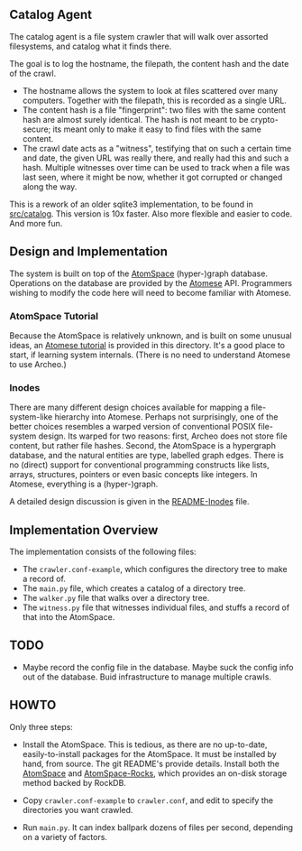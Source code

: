 Catalog Agent
-------------
The catalog agent is a file system crawler that will walk over assorted
filesystems, and catalog what it finds there.

The goal is to log the hostname, the filepath, the content hash and the
date of the crawl.
* The hostname allows the system to look at files scattered over many
  computers. Together with the filepath, this is recorded as a single
  URL.
* The content hash is a file "fingerprint": two files with the same
  content hash are almost surely identical. The hash is not meant to
  be crypto-secure; its meant only to make it easy to find files with
  the same content.
* The crawl date acts as a "witness", testifying that on such a certain
  time and date, the given URL was really there, and really had this
  and such a hash. Multiple witnesses over time can be used to track
  when a file was last seen, where it might be now, whether it got
  corrupted or changed along the way.

This is a rework of an older sqlite3 implementation, to be found in
[src/catalog](../../src/catalog). This version is 10x faster.
Also more flexible and easier to code. And more fun.

Design and Implementation
-------------------------
The system is built on top of the
[AtomSpace](https://wiki.opencog.org/w/AtomSpace) (hyper-)graph database.
Operations on the database are provided by the
[Atomese](https://wiki.opencog.org/w/Atomese) API.
Programmers wishing to modify the code here will need to become familiar
with Atomese.

### AtomSpace Tutorial
Because the AtomSpace is relatively unknown, and is built on some
unusual ideas, an [Atomese tutorial](atomese_tutorial.py) is provided
in this directory. It's a good place to start, if learning system
internals. (There is no need to understand Atomese to use Archeo.)

### Inodes
There are many different design choices available for mapping a
file-system-like hierarchy into Atomese. Perhaps not surprisingly,
one of the better choices resembles a warped version of conventional
POSIX file-system design. Its warped for two reasons: first, Archeo
does not store file content, but rather file hashes. Second, the
AtomSpace is a hypergraph database, and the natural entities are
type, labelled graph edges. There is no (direct) support for
conventional programming constructs like lists, arrays, structures,
pointers or even basic concepts like integers. In Atomese, everything
is a (hyper-)graph.

A detailed design discussion is given in the
[README-Inodes](README-Inodes.md) file.

Implementation Overview
-----------------------
The implementation consists of the following files:
* The `crawler.conf-example`, which configures the directory tree
  to make a record of.
* The `main.py` file, which creates a catalog of a directory tree.
* The `walker.py` file that walks over a directory tree.
* The `witness.py` file that witnesses individual files, and stuffs
  a record of that into the AtomSpace.

TODO
----
* Maybe record the config file in the database. Maybe suck the config
  info out of the database. Buid infrastructure to manage multiple
  crawls.

HOWTO
-----
Only three steps:
* Install the AtomSpace. This is tedious, as there are no up-to-date,
  easily-to-install packages for the AtomSpace. It must be installed
  by hand, from source. The git README's provide details.  Install
  both the [AtomSpace](https://github.com/opencog/atomspace)
  and [AtomSpace-Rocks](http://github.com/opencog/atomspace-rocks),
  which provides an on-disk storage method backed by RockDB.

* Copy `crawler.conf-example` to `crawler.conf`, and edit to specify
  the directories you want crawled.

* Run `main.py`. It can index ballpark dozens of files per second,
  depending on a variety of factors.


